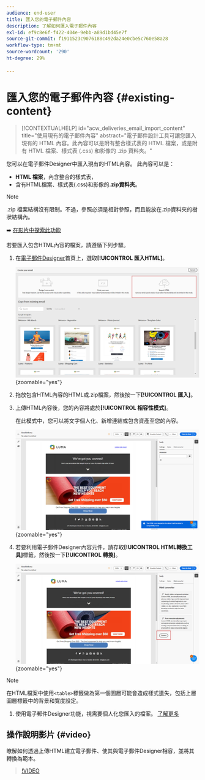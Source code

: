 ```yaml
---
audience: end-user
title: 匯入您的電子郵件內容
description: 了解如何匯入電子郵件內容
exl-id: ef9c8e6f-f422-404e-9ebb-a89d1bd45e7f
source-git-commit: f1911523c9076188c492da24e0cbe5c760e58a28
workflow-type: tm+mt
source-wordcount: '290'
ht-degree: 29%

---
```


# 匯入您的電子郵件內容 {#existing-content}

>[!CONTEXTUALHELP]
>id="acw_deliveries_email_import_content"
>title="使用現有的電子郵件內容"
>abstract="電子郵件設計工具可讓您匯入現有的 HTML 內容。此內容可以是附有整合樣式表的 HTML 檔案，或是附有 HTML 檔案、樣式表 (.css) 和影像的 .zip 資料夾。"

您可以在電子郵件Designer中匯入現有的HTML內容。 此內容可以是：

* **HTML 檔案**，內含整合的樣式表，
* 含有HTML檔案、樣式表(.css)和影像的&#x200B;**.zip資料夾**。

>[!NOTE]
>
>.zip 檔案結構沒有限制。不過，參照必須是相對參照，而且能放在.zip資料夾的樹狀結構內。

➡️ [在影片中探索此功能](#video)

若要匯入包含HTML內容的檔案，請遵循下列步驟。

1. 在[電子郵件Designer](get-started-email-designer.md)首頁上，選取&#x200B;**[!UICONTROL 匯入HTML]**。

   ![熒幕擷圖顯示[電子郵件Designer]首頁中的[匯入HTML]選項。](assets/html-import.png){zoomable="yes"}

1. 拖放包含HTML內容的HTML或.zip檔案，然後按一下&#x200B;**[!UICONTROL 匯入]**。

1. 上傳HTML內容後，您的內容將處於&#x200B;**[!UICONTROL 相容性模式]**。

   在此模式中，您可以將文字個人化、新增連結或包含資產至您的內容。

   ![熒幕擷圖顯示以相容模式上傳的HTML內容。](assets/html-imported.png){zoomable="yes"}

1. 若要利用電子郵件Designer內容元件，請存取&#x200B;**[!UICONTROL HTML轉換工具]**&#x200B;標籤，然後按一下&#x200B;**[!UICONTROL 轉換]**。

   ![熒幕擷圖顯示HTML轉換器索引標籤與轉換按鈕。](assets/html-imported-2.png){zoomable="yes"}

>[!NOTE]
>
>在HTML檔案中使用`<table>`標籤做為第一個圖層可能會造成樣式遺失，包括上層圖層標籤中的背景和寬度設定。

1. 使用電子郵件Designer功能，視需要個人化您匯入的檔案。 [了解更多](content-components.md)

## 操作說明影片 {#video}

瞭解如何透過上傳HTML建立電子郵件、使其與電子郵件Designer相容，並將其轉換為範本。

>[!VIDEO](https://video.tv.adobe.com/v/3427633/?quality=12)